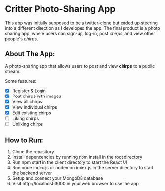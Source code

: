 # Critter Photo-Sharing App

This app was initially supposed to be a twitter-clone but ended up steering into a different direction as I developed the app. 
The final product is a photo sharing app, where users can sign-up, log-in, post _chirps_, and view other people's _chirps_.

## About The App:

A photo-sharing app that allows users to post and view **chirps** to a public stream.

Some features:

- [x] Register & Login
- [x] Post chirps with images
- [x] View all chirps
- [x] View individual chirps
- [x] Edit existing chirps
- [ ] Liking chirps
- [ ] Unliking chirps

## How to Run:

1. Clone the repository
2. Install dependencies by running npm install in the root directory
3. Run npm start in the client directory to start the React UI
4. Run node index.js or nodemon index.js in the server directory to start the backend server
5. Setup and connect your MongoDB database
5. Visit http://localhost:3000 in your web browser to use the app